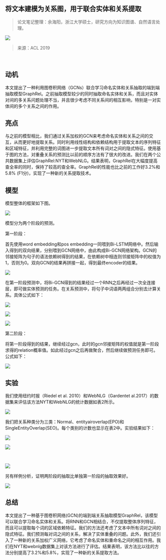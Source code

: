 
## 将文本建模为关系图，用于联合实体和关系提取


> 论文笔记整理：余海阳，浙江大学硕士，研究方向为知识图谱、自然语言处理。


![](img/将文本建模为关系图，用于联合实体和关系提取.md_1.png)

>  来源：ACL 2019

 

## **动机**

本文提出了一种利用图卷积网络（GCNs）联合学习命名实体和关系抽取的端到端抽取模型GraphRel。之前抽取模型较少的同时抽取命名实体和关系，而且对实体对间的多关系问题处理不当，并且很少考虑不同关系间的相互影响，特别是一对实体间的多个关系之间的作用。


## **亮点**

与之前的模型相比，我们通过关系加权的GCN来考虑命名实体和关系之间的交互，从而更好地提取关系。同时利用线性结构和依赖结构用于提取文本的序列特征和区域特征，并利用完整的词图进一步提取文本所有词对之间的隐式特征。使用基于图的方法，对重叠关系的预测比以前的顺序方法有了很大的改进。我们在两个公共数据集上评估GraphRel:NYT和WebNLG。结果表明，GraphRel在大幅度提高查全率的同时，保持了较高的查全率。GraphRel的性能也比之前的工作好3.2%和5.8% (F1分)，实现了一种新的关系提取技术。


## **模型**

模型整体的框架如下图。

![](img/将文本建模为关系图，用于联合实体和关系提取.md_2.png)


模型分为两个阶段的预测。

第一阶段：

首先使用word embedding和pos embedding一同喂到Bi-LSTM网络中。然后输入得到的双向结果，分别喂到GCN网络中，由此构成Bi-GCN网络架构。GCN的邻接矩阵为句子的语法依赖树得到的结果，在依赖树中相连则邻接矩阵中的权值为1，否则为0。双向GCN的结果再拼接一起，得到最终encoder的结果。

![](img/将文本建模为关系图，用于联合实体和关系提取.md_3.png)

在第一阶段预测中，将Bi-GCN得到的结果经过一个RNN之后再经过一次全连接层，即可做实体预测的任务。在关系预测中，将句子中词语两两组合分别去计算关系。具体公式如下：

![](img/将文本建模为关系图，用于联合实体和关系提取.md_4.png)



![](img/将文本建模为关系图，用于联合实体和关系提取.md_5.png)

![](img/将文本建模为关系图，用于联合实体和关系提取.md_6.png)

第二阶段：

将第一阶段得到的结果，继续经过gcn，此时的gcn邻接矩阵的权值就是第一阶段求得的relation概率值。如此经过gcn之后再做聚合，然后继续做预测任务即可。公式如下：

![](img/将文本建模为关系图，用于联合实体和关系提取.md_7.png)

## **实验**

我们使用纽约时报（Riedel et al. 2010）和WebNLG（Gardentet al.2017）的数据集来评估该方法NYT和WebNLG的统计数据如表2所示。

![](img/将文本建模为关系图，用于联合实体和关系提取.md_8.png)



我们把关系种类分为三类：Normal、entityairoverlap(EPO)和SingleEntityOverlap(SEO)。每个类别的计数也显示在表2中。实验结果如下：

![](img/将文本建模为关系图，用于联合实体和关系提取.md_9.png)



![](img/将文本建模为关系图，用于联合实体和关系提取.md_10.png)

 

![](img/将文本建模为关系图，用于联合实体和关系提取.md_11.png)

另有样例分析，证明两阶段的抽取比单独第一阶段的抽取效果好。

![](img/将文本建模为关系图，用于联合实体和关系提取.md_12.png)


## **总结**                        

本文提出了一种基于图卷积网络(GCN)的端到端关系抽取模型GraphRel，该模型可以联合学习命名实体和关系。将RNN和GCN相结合，不仅提取整体序列特征，而且可以提取每个词的区域依赖特征。我们的方法还考虑了文本中所有词对之间的隐式特征。我们预测每对词之间的关系，解决了实体重叠的问题。此外，我们还引入了一种新的关系加权广义网络，它考虑了命名实体和重命名之间的相互作用。我们在NYT和webnlg数据集上对该方法进行了评估。结果表明，该方法比以往的方法分别提高了3.2%和5.8%，实现了一种新的关系提取方法。